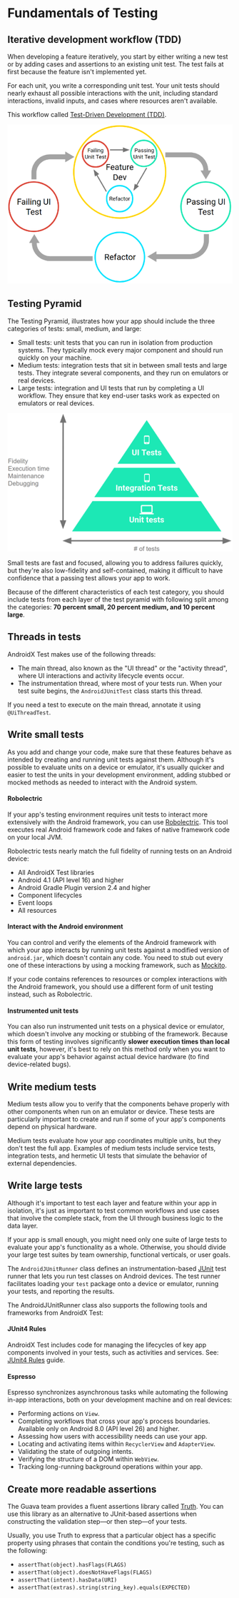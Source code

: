 # Fundamentals of Testing

## Iterative development workflow (TDD)

When developing a feature iteratively, you start by either writing a new test or by adding cases and assertions to an existing unit test. The test fails at first because the feature isn't implemented yet.

For each unit, you write a corresponding unit test. Your unit tests should nearly exhaust all possible interactions with the unit, including standard interactions, invalid inputs, and cases where resources aren't available.

This workflow called [Test-Driven Development (TDD)](https://www.youtube.com/watch?v=pK7W5npkhho&start=111).

![The two cycles associated with iterative, test-driven development](/resources/testing-workflow.png)


## Testing Pyramid

The Testing Pyramid, illustrates how your app should include the three categories of tests: small, medium, and large:

* Small tests: unit tests that you can run in isolation from production systems. They typically mock every major component and should run quickly on your machine.
* Medium tests: integration tests that sit in between small tests and large tests. They integrate several components, and they run on emulators or real devices.
* Large tests: integration and UI tests that run by completing a UI workflow. They ensure that key end-user tasks work as expected on emulators or real devices.

![Testing Pyramid](/resources/pyramid_2x.png)

Small tests are fast and focused, allowing you to address failures quickly, but they're also low-fidelity and self-contained, making it difficult to have confidence that a passing test allows your app to work.

Because of the different characteristics of each test category, you should include tests from each layer of the test pyramid with following split among the categories: **70 percent small, 20 percent medium, and 10 percent large**.


## Threads in tests

AndroidX Test makes use of the following threads:

* The main thread, also known as the "UI thread" or the "activity thread", where UI interactions and activity lifecycle events occur.
* The instrumentation thread, where most of your tests run. When your test suite begins, the `AndroidJUnitTest` class starts this thread.

If you need a test to execute on the main thread, annotate it using `@UiThreadTest`.


## Write small tests

As you add and change your code, make sure that these features behave as intended by creating and running unit tests against them. Although it's possible to evaluate units on a device or emulator, it's usually quicker and easier to test the units in your development environment, adding stubbed or mocked methods as needed to interact with the Android system.

#### Robolectric

If your app's testing environment requires unit tests to interact more extensively with the Android framework, you can use [Robolectric](http://robolectric.org/). This tool executes real Android framework code and fakes of native framework code on your local JVM. 

Robolectric tests nearly match the full fidelity of running tests on an Android device:

* All AndroidX Test libraries
* Android 4.1 (API level 16) and higher
* Android Gradle Plugin version 2.4 and higher
* Component lifecycles
* Event loops
* All resources


#### Interact with the Android environment

You can control and verify the elements of the Android framework with which your app interacts by running unit tests against a modified version of `android.jar`, which doesn't contain any code. You need to stub out every one of these interactions by using a mocking framework, such as [Mockito](https://site.mockito.org/).

If your code contains references to resources or complex interactions with the Android framework, you should use a different form of unit testing instead, such as Robolectric.


#### Instrumented unit tests

You can also run instrumented unit tests on a physical device or emulator, which doesn't involve any mocking or stubbing of the framework. Because this form of testing involves significantly **slower execution times than local unit tests**, however, it's best to rely on this method only when you want to evaluate your app's behavior against actual device hardware (to find device-related bugs).


## Write medium tests

Medium tests allow you to verify that the components behave properly with other components when run on an emulator or device. These tests are particularly important to create and run if some of your app's components depend on physical hardware.

Medium tests evaluate how your app coordinates multiple units, but they don't test the full app. Examples of medium tests include service tests, integration tests, and hermetic UI tests that simulate the behavior of external dependencies.


## Write large tests

Although it's important to test each layer and feature within your app in isolation, it's just as important to test common workflows and use cases that involve the complete stack, from the UI through business logic to the data layer.

If your app is small enough, you might need only one suite of large tests to evaluate your app's functionality as a whole. Otherwise, you should divide your large test suites by team ownership, functional verticals, or user goals.

The `AndroidJUnitRunner` class defines an instrumentation-based [JUnit](https://junit.org/junit4/) test runner that lets you run test classes on Android devices. The test runner facilitates loading your `test` package onto a device or emulator, running your tests, and reporting the results.

The AndroidJUnitRunner class also supports the following tools and frameworks from AndroidX Test:


#### JUnit4 Rules

AndroidX Test includes code for managing the lifecycles of key app components involved in your tests, such as activities and services. See: [JUnit4 Rules](testing.md#junit4-rules-with-androidx-test) guide.


#### Espresso

Espresso synchronizes asynchronous tasks while automating the following in-app interactions, both on your development machine and on real devices:

* Performing actions on `View`.
* Completing workflows that cross your app's process boundaries. Available only on Android 8.0 (API level 26) and higher.
* Assessing how users with accessibility needs can use your app.
* Locating and activating items within `RecyclerView` and `AdapterView`.
* Validating the state of outgoing intents.
* Verifying the structure of a DOM within `WebView`.
* Tracking long-running background operations within your app.


## Create more readable assertions

The Guava team provides a fluent assertions library called [Truth](https://github.com/google/truth). You can use this library as an alternative to JUnit-based assertions when constructing the validation step—or then step—of your tests.

Usually, you use Truth to express that a particular object has a specific property using phrases that contain the conditions you're testing, such as the following:

* `assertThat(object).hasFlags(FLAGS)`
* `assertThat(object).doesNotHaveFlags(FLAGS)`
* `assertThat(intent).hasData(URI)`
* `assertThat(extras).string(string_key).equals(EXPECTED)`